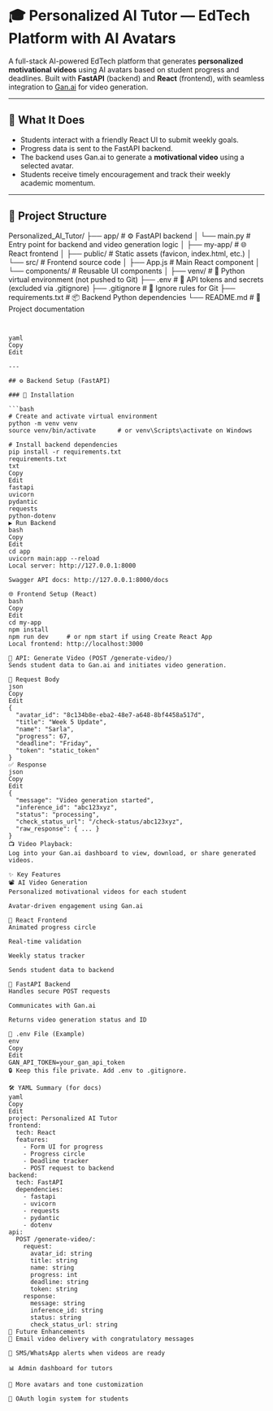 # 🎓 Personalized AI Tutor — EdTech Platform with AI Avatars

A full-stack AI-powered EdTech platform that generates **personalized motivational videos** using AI avatars based on student progress and deadlines. Built with **FastAPI** (backend) and **React** (frontend), with seamless integration to [Gan.ai](https://gan.ai) for video generation.

---

## 🧠 What It Does

- Students interact with a friendly React UI to submit weekly goals.
- Progress data is sent to the FastAPI backend.
- The backend uses Gan.ai to generate a **motivational video** using a selected avatar.
- Students receive timely encouragement and track their weekly academic momentum.

---

## 📁 Project Structure

Personalized_AI_Tutor/
├── app/                     # ⚙️ FastAPI backend
│   └── main.py              # Entry point for backend and video generation logic
│
├── my-app/                  # 🌐 React frontend
│   ├── public/              # Static assets (favicon, index.html, etc.)
│   └── src/                 # Frontend source code
│       ├── App.js           # Main React component
│       └── components/      # Reusable UI components
│
├── venv/                    # 🐍 Python virtual environment (not pushed to Git)
├── .env                     # 🔐 API tokens and secrets (excluded via .gitignore)
├── .gitignore               # 🚫 Ignore rules for Git
├── requirements.txt         # 📦 Backend Python dependencies
└── README.md                # 📖 Project documentation
```


yaml
Copy
Edit

---

## ⚙️ Backend Setup (FastAPI)

### 🔧 Installation

```bash
# Create and activate virtual environment
python -m venv venv
source venv/bin/activate      # or venv\Scripts\activate on Windows

# Install backend dependencies
pip install -r requirements.txt
requirements.txt
txt
Copy
Edit
fastapi
uvicorn
pydantic
requests
python-dotenv
▶️ Run Backend
bash
Copy
Edit
cd app
uvicorn main:app --reload
Local server: http://127.0.0.1:8000

Swagger API docs: http://127.0.0.1:8000/docs

🌐 Frontend Setup (React)
bash
Copy
Edit
cd my-app
npm install
npm run dev     # or npm start if using Create React App
Local frontend: http://localhost:3000

📡 API: Generate Video (POST /generate-video/)
Sends student data to Gan.ai and initiates video generation.

📨 Request Body
json
Copy
Edit
{
  "avatar_id": "8c134b8e-eba2-48e7-a648-8bf4458a517d",
  "title": "Week 5 Update",
  "name": "Sarla",
  "progress": 67,
  "deadline": "Friday",
  "token": "static_token"
}
✅ Response
json
Copy
Edit
{
  "message": "Video generation started",
  "inference_id": "abc123xyz",
  "status": "processing",
  "check_status_url": "/check-status/abc123xyz",
  "raw_response": { ... }
}
📺 Video Playback:
Log into your Gan.ai dashboard to view, download, or share generated videos.

✨ Key Features
📽 AI Video Generation
Personalized motivational videos for each student

Avatar-driven engagement using Gan.ai

🎯 React Frontend
Animated progress circle

Real-time validation

Weekly status tracker

Sends student data to backend

🚀 FastAPI Backend
Handles secure POST requests

Communicates with Gan.ai

Returns video generation status and ID

📄 .env File (Example)
env
Copy
Edit
GAN_API_TOKEN=your_gan_api_token
🔒 Keep this file private. Add .env to .gitignore.

🛠 YAML Summary (for docs)
yaml
Copy
Edit
project: Personalized AI Tutor
frontend:
  tech: React
  features:
    - Form UI for progress
    - Progress circle
    - Deadline tracker
    - POST request to backend
backend:
  tech: FastAPI
  dependencies:
    - fastapi
    - uvicorn
    - requests
    - pydantic
    - dotenv
api:
  POST /generate-video/:
    request:
      avatar_id: string
      title: string
      name: string
      progress: int
      deadline: string
      token: string
    response:
      message: string
      inference_id: string
      status: string
      check_status_url: string
🔮 Future Enhancements
📧 Email video delivery with congratulatory messages

📲 SMS/WhatsApp alerts when videos are ready

📊 Admin dashboard for tutors

🧠 More avatars and tone customization

🔐 OAuth login system for students
